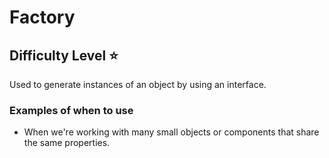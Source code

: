 # Factory

## Difficulty Level ⭐️

Used to generate instances of an object by using an interface.

### Examples of when to use
- When we're working with many small objects or components that share the same properties.